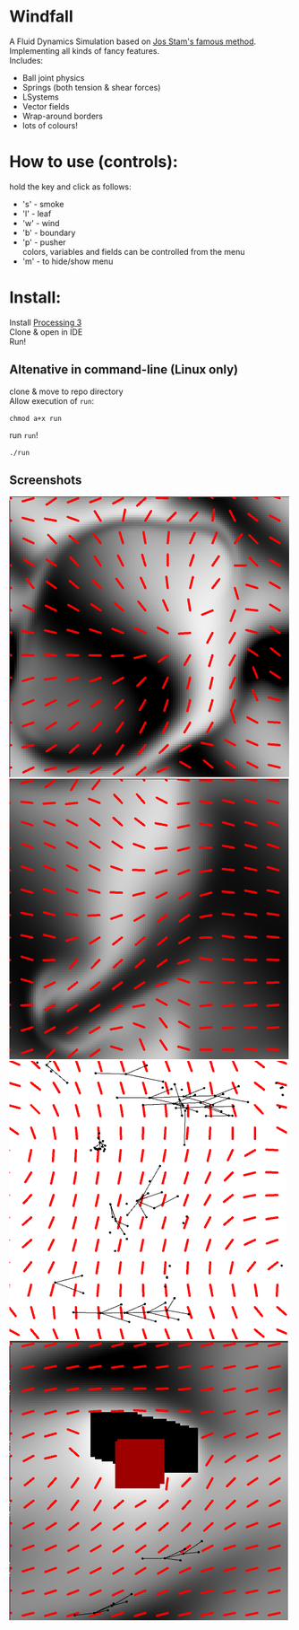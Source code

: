 # Windfall
A Fluid Dynamics Simulation based on [Jos Stam's famous method](http://www.dgp.toronto.edu/people/stam/reality/Research/pdf/GDC03.pdf).  
Implementing all kinds of fancy features.  
Includes:  
* Ball joint physics
* Springs (both tension & shear forces)
* LSystems
* Vector fields
* Wrap-around borders 
* lots of colours!

# How to use (controls):
hold the key and click as follows:  
* 's' - smoke
* 'l' - leaf
* 'w' - wind
* 'b' - boundary
* 'p' - pusher  
colors, variables and fields can be controlled from the menu  
* 'm' - to hide/show menu

# Install:
Install [Processing 3](https://processing.org/)  
Clone & open in IDE   
Run!  

## Altenative in command-line (Linux only)
clone & move to repo directory  
Allow execution of `run`:  
```
chmod a+x run
```
run `run`!
```
./run
```

## Screenshots
![Screenshot 1](screenshots/screenshot1.png)
![Screenshot 2](screenshots/screenshot2.png)
![Screenshot 3](screenshots/screenshot3.png)
![Screenshot 4](screenshots/screenshot4.png)
